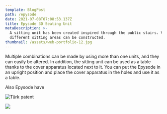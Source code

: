```yaml
---
template: BlogPost
path: /epysode
date: 2021-07-08T07:08:53.137Z
title: Epysode 3D Seating Unit
metaDescription: >-
  A sitting unit has been created inspired through the public stairs. Various
  different sitting areas can be constructed.
thumbnail: /assets/web-portfolio-12.jpg
---
```

Multiple combinations can be made by using more than one units, and they can easily be altered.  In addition, the sitting unit can be used as a table thanks to the cover apparatus located next to it. You can put the Epysode in an upright position and place the cover apparatus in the holes and use it as a table.

Also Epysode have 



![Türk patent ](/assets/web-portfolio-10.jpg "Ceren Sayar's Seating Unit")

![](/assets/web-portfolio-11.jpg)
